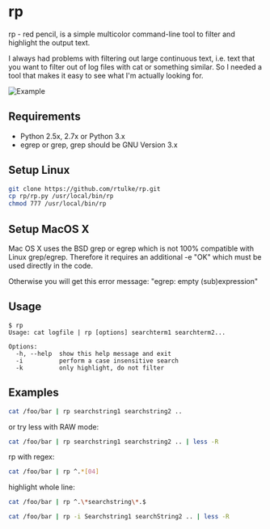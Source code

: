 rp
==

rp - red pencil, is a simple multicolor command-line tool to filter and highlight the output text. 

I always had problems with filtering out large continuous text, i.e. text that you want to filter out of log files with cat or something similar. So I needed a tool that makes it easy to see what I'm actually looking for.

![Example](/images/rp1.png)


Requirements
------------

* Python 2.5x, 2.7x or Python 3.x
* egrep or grep, grep should be GNU Version 3.x

Setup Linux
-----------

```bash
git clone https://github.com/rtulke/rp.git
cp rp/rp.py /usr/local/bin/rp
chmod 777 /usr/local/bin/rp
```

Setup MacOS X
-------------

Mac OS X uses the BSD grep or egrep which is not 100% compatible with Linux grep/egrep. Therefore it requires an additional -e "OK" which must be used directly in the code.

Otherwise you will get this error message: "egrep: empty (sub)expression"


Usage
-----

```
$ rp
Usage: cat logfile | rp [options] searchterm1 searchterm2...

Options:
  -h, --help  show this help message and exit
  -i          perform a case insensitive search
  -k          only highlight, do not filter
 ````

Examples
--------

```bash
cat /foo/bar | rp searchstring1 searchstring2 .. 
```

or try less with RAW mode:

```bash
cat /foo/bar | rp searchstring1 searchstring2 .. | less -R 
```

rp with regex:

```bash
cat /foo/bar | rp ^.*[04]
```

highlight whole line:

```bash
cat /foo/bar | rp ^.\*searchstring\*.$
```

```bash
cat /foo/bar | rp -i Searchstring1 searchString2 .. | less -R 
```
